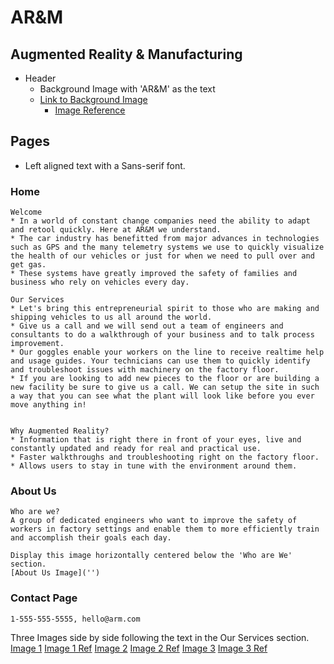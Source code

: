 # AR&M

## Augmented Reality & Manufacturing
* Header
    * Background Image with 'AR&M' as the text
    * [Link to Background Image]('http://emag.directindustry.com/wp-content/uploads/sites/3/2016/07/DI22-Couv-pour-highlight.jpg')
      * [Image Reference]('http://emag.directindustry.com/issue22/')

## Pages
* Left aligned text with a Sans-serif font.

### Home
    Welcome
    * In a world of constant change companies need the ability to adapt and retool quickly. Here at AR&M we understand.
    * The car industry has benefitted from major advances in technologies such as GPS and the many telemetry systems we use to quickly visualize the health of our vehicles or just for when we need to pull over and get gas.
    * These systems have greatly improved the safety of families and business who rely on vehicles every day.

    Our Services
    * Let's bring this entrepreneurial spirit to those who are making and shipping vehicles to us all around the world.
    * Give us a call and we will send out a team of engineers and consultants to do a walkthrough of your business and to talk process improvement.
    * Our goggles enable your workers on the line to receive realtime help and usage guides. Your technicians can use them to quickly identify and troubleshoot issues with machinery on the factory floor.
    * If you are looking to add new pieces to the floor or are building a new facility be sure to give us a call. We can setup the site in such a way that you can see what the plant will look like before you ever move anything in!


    Why Augmented Reality?
    * Information that is right there in front of your eyes, live and constantly updated and ready for real and practical use.
    * Faster walkthroughs and troubleshooting right on the factory floor.
    * Allows users to stay in tune with the environment around them.

### About Us
    Who are we?
    A group of dedicated engineers who want to improve the safety of workers in factory settings and enable them to more efficiently train and accomplish their goals each day.

    Display this image horizontally centered below the 'Who are We' section.
    [About Us Image]('')

### Contact Page
    1-555-555-5555, hello@arm.com 

Three Images side by side following the text in the Our Services section.
[Image 1]('https://media.licdn.com/mpr/mpr/AAEAAQAAAAAAAAT5AAAAJDY0ZGU2MGVmLTYxYjktNGNiMy04ZGM4LWJjOTFhMTU2NDdmNA.jpg')
   [Image 1 Ref]('https://www.linkedin.com/pulse/how-augmented-reality-transforming-manufacturing-lionel-grealou')
[Image 2]('http://www.supreality.com/blog/wp-content/uploads/2017/01/l_5808d1ba7c4de.jpg')
   [Image 2 Ref]('http://www.supreality.com/')
[Image 3]('http://www.advice-manufacturing.com/images/VR-HVM3.png')
   [Image 3 Ref]('http://www.advice-manufacturing.com/Virtual-and-Augmented-Reality.html')

